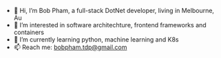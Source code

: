 - 👋 Hi, I’m Bob Pham, a full-stack DotNet developer, living in Melbourne, Au
- 👀 I’m interested in software architechture, frontend frameworks and containers
- 🌱 I’m currently learning python, machine learning and K8s
- 📫 Reach me: bobpham.tdp@gmail.com

<!---
sagabob/sagabob is a ✨ special ✨ repository because its `README.md` (this file) appears on your GitHub profile.
You can click the Preview link to take a look at your changes.
--->
